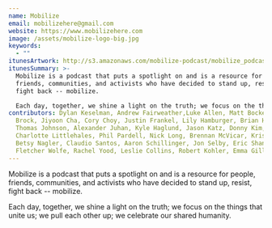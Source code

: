 ```yaml
---
name: Mobilize
email: mobilizehere@gmail.com
website: https://www.mobilizehere.com
image: /assets/mobilize-logo-big.jpg
keywords:
  - ""
itunesArtwork: http://s3.amazonaws.com/mobilize-podcast/mobilize_podcast_cover_art.jpg
itunesSummary: >-
  Mobilize is a podcast that puts a spotlight on and is a resource for people,
  friends, communities, and activists who have decided to stand up, resist,
  fight back -- mobilize.

  Each day, together, we shine a light on the truth; we focus on the things that unite us; we pull each other up; we celebrate our shared humanity.
contributors: Dylan Keselman, Andrew Fairweather,Luke Allen, Matt Bockelman, Zoe
  Brock, Jiyoon Cha, Cory Choy, Justin Frankel, Lily Hamburger, Brian Herman,
  Thomas Johnson, Alexander Juhan, Kyle Haglund, Jason Katz, Donny Kim,
  Charlotte Littlehales, Phil Pardell, Nick Long, Brennan McVicar, Kristin Mink,
  Betsy Nagler, Claudio Santos, Aaron Schillinger, Jon Selby, Eric Shansby,
  Fletcher Wolfe, Rachel Yood, Leslie Collins, Robert Kohler, Emma Gill
---
```

Mobilize is a podcast that puts a spotlight on and is a resource for people, friends, communities, and activists who have decided to stand up, resist, fight back -- mobilize.

Each day, together, we shine a light on the truth; we focus on the things that unite us; we pull each other up; we celebrate our shared humanity.
